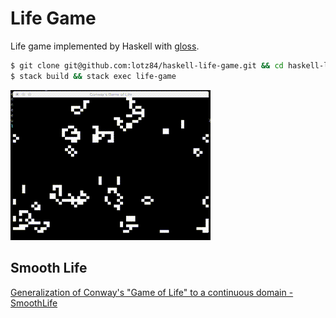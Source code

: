 Life Game
==========

Life game implemented by Haskell with [gloss](http://hackage.haskell.org/package/gloss).

```bash
$ git clone git@github.com:lotz84/haskell-life-game.git && cd haskell-life-game
$ stack build && stack exec life-game
```

![](demo.gif)

Smooth Life
-----------
[Generalization of Conway's "Game of Life" to a continuous domain - SmoothLife](https://arxiv.org/abs/1111.1567)
